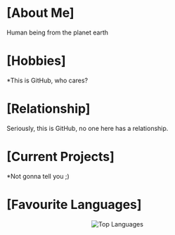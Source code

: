 # [About Me]
Human being from the planet earth

# [Hobbies]
*This is GitHub, who cares?

# [Relationship]
Seriously, this is GitHub, no one here has a relationship.

# [Current Projects]
*Not gonna tell you ;)

# [Favourite Languages]
<div align="center">
    <img src="https://github-readme-stats-seven-chi-58.vercel.app/api/top-langs/?username=JeremyVerweij&langs_count=20&layout=donut&theme=radical" alt="Top Languages">
</div>
